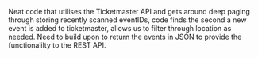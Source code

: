 Neat code that utilises the Ticketmaster API and gets around deep paging through storing recently scanned eventIDs, code finds the second a new event is added to ticketmaster, allows us to filter through location as needed. Need to build upon to return the events in JSON
to provide the functionalilty to the REST API.

